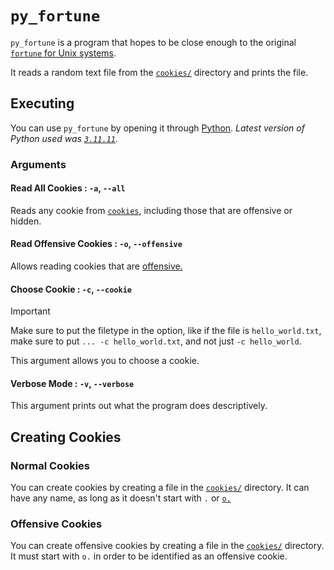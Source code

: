 # `py_fortune`

`py_fortune` is a program that hopes to be close enough to the original [`fortune` for Unix systems](https://en.wikipedia.org/wiki/Fortune_(Unix)).

It reads a random text file from the [`cookies/`](cookies/) directory and prints the file.

## Executing

You can use `py_fortune` by opening it through [Python](https://python.org/). *Latest version of Python used was [`3.11.11`](https://www.python.org/downloads/release/python-31111/).*

### Arguments

#### Read All Cookies : `-a`, `--all`

Reads any cookie from [`cookies`](cookies/), including those that are offensive or hidden.

#### Read Offensive Cookies : `-o`, `--offensive`

Allows reading cookies that are [offensive.](#offensive-cookies)

#### Choose Cookie : `-c`, `--cookie`

> [!IMPORTANT]
> Make sure to put the filetype in the option, like if the file is `hello_world.txt`, make sure to put `... -c hello_world.txt`, and not just `-c hello_world`.

This argument allows you to choose a cookie.

#### Verbose Mode : `-v`, `--verbose`

This argument prints out what the program does descriptively.

## Creating Cookies

### Normal Cookies

You can create cookies by creating a file in the [`cookies/`](cookies/) directory. It can have any name, as long as it doesn't start with `.` or [`o.`](#offensive-cookies)

### Offensive Cookies

You can create offensive cookies by creating a file in the [`cookies/`](cookies/) directory. It must start with `o.` in order to be identified as an offensive cookie.